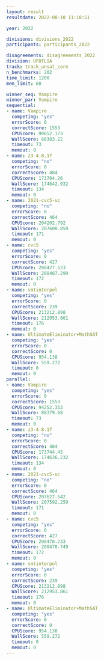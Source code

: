 ```yaml
---
layout: result
resultdate: 2022-08-10 11:18:51

year: 2022

divisions: divisions_2022
participants: participants_2022

disagreements: disagreements_2022
division: UFDTLIA
track: track_unsat_core
n_benchmarks: 202
time_limit: 1200
mem_limit: 60

winner_seq: Vampire
winner_par: Vampire
sequential:
- name: Vampire
  competing: "yes"
  errorScore: 0
  correctScore: 1553
  CPUScore: 90652.173
  WallScore: 88383.22
  timeout: 73
  memout: 0
- name: z3-4.8.17
  competing: "no"
  errorScore: 0
  correctScore: 484
  CPUScore: 173704.26
  WallScore: 174642.932
  timeout: 134
  memout: 0
- name: 2021-cvc5-uc
  competing: "no"
  errorScore: 0
  correctScore: 464
  CPUScore: 204202.792
  WallScore: 207600.859
  timeout: 171
  memout: 0
- name: cvc5
  competing: "yes"
  errorScore: 0
  correctScore: 427
  CPUScore: 208427.523
  WallScore: 208487.299
  timeout: 172
  memout: 0
- name: smtinterpol
  competing: "yes"
  errorScore: 0
  correctScore: 239
  CPUScore: 213212.898
  WallScore: 212953.861
  timeout: 176
  memout: 0
- name: UltimateEliminator+MathSAT
  competing: "yes"
  errorScore: 0
  correctScore: 0
  CPUScore: 954.138
  WallScore: 559.272
  timeout: 0
  memout: 0
parallel:
- name: Vampire
  competing: "yes"
  errorScore: 0
  correctScore: 1553
  CPUScore: 94252.353
  WallScore: 88379.68
  timeout: 73
  memout: 0
- name: z3-4.8.17
  competing: "no"
  errorScore: 0
  correctScore: 484
  CPUScore: 173744.43
  WallScore: 174636.232
  timeout: 134
  memout: 0
- name: 2021-cvc5-uc
  competing: "no"
  errorScore: 0
  correctScore: 464
  CPUScore: 207627.542
  WallScore: 207592.259
  timeout: 171
  memout: 0
- name: cvc5
  competing: "yes"
  errorScore: 0
  correctScore: 427
  CPUScore: 208478.233
  WallScore: 208478.749
  timeout: 172
  memout: 0
- name: smtinterpol
  competing: "yes"
  errorScore: 0
  correctScore: 239
  CPUScore: 213212.898
  WallScore: 212953.861
  timeout: 176
  memout: 0
- name: UltimateEliminator+MathSAT
  competing: "yes"
  errorScore: 0
  correctScore: 0
  CPUScore: 954.138
  WallScore: 559.272
  timeout: 0
  memout: 0
---
```

